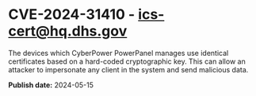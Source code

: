 # CVE-2024-31410 - ics-cert@hq.dhs.gov

The devices which CyberPower PowerPanel manages use identical certificates based on a 
hard-coded cryptographic key. This can allow an attacker to impersonate 
any client in the system and send malicious data.

**Publish date:** 2024-05-15
